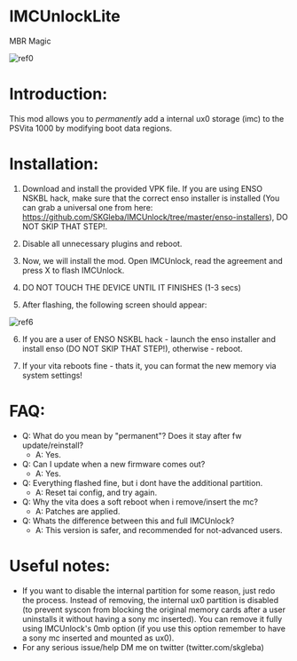 # IMCUnlockLite
MBR Magic

![ref0](https://cdn.discordapp.com/attachments/515566098641322007/539160556267896836/20190127_200711.jpg)

# Introduction:
This mod allows you to _permanently_ add a internal ux0 storage (imc) to the PSVita 1000 by modifying boot data regions.

# Installation:
1) Download and install the provided VPK file. If you are using ENSO NSKBL hack, make sure that the correct enso installer is installed (You can grab a universal one from here: https://github.com/SKGleba/IMCUnlock/tree/master/enso-installers), DO NOT SKIP THAT STEP!.

2) Disable all unnecessary plugins and reboot.

3) Now, we will install the mod. Open IMCUnlock, read the agreement and press X to flash IMCUnlock.

4) DO NOT TOUCH THE DEVICE UNTIL IT FINISHES (1-3 secs)

5) After flashing, the following screen should appear:

![ref6](https://cdn.discordapp.com/attachments/466454495258476545/466462385499275274/IMG_20180711_063154.jpg)

6) If you are a user of ENSO NSKBL hack - launch the enso installer and install enso (DO NOT SKIP THAT STEP!), otherwise - reboot.

7) If your vita reboots fine - thats it, you can format the new memory via system settings!

# FAQ:
 - Q: What do you mean by "permanent"? Does it stay after fw update/reinstall?
   - A: Yes.
 - Q: Can I update when a new firmware comes out?
   - A: Yes.
 - Q: Everything flashed fine, but i dont have the additional partition.
   - A: Reset tai config, and try again.
 - Q: Why the vita does a soft reboot when i remove/insert the mc?
   - A: Patches are applied.
 - Q: Whats the difference between this and full IMCUnlock?
   - A: This version is safer, and recommended for not-advanced users.
 
 # Useful notes:
- If you want to disable the internal partition for some reason, just redo the process. Instead of removing, the internal ux0 partition is disabled (to prevent syscon from blocking the original memory cards after a user uninstalls it without having a sony mc inserted). You can remove it fully using IMCUnlock's 0mb option (if you use this option remember to have a sony mc inserted and mounted as ux0).
- For any serious issue/help DM me on twitter (twitter.com/skgleba)
